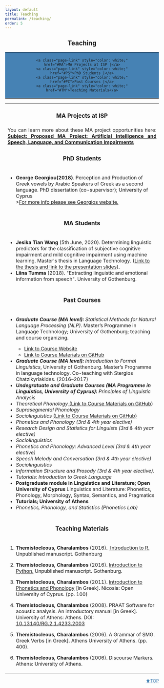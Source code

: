 ```yaml
---
layout: default
title: Teaching
permalink: /teaching/
order: 5
---
```


<a name='top'></a>

<h2 style="text-align: center;">Teaching</h2>

<div style="background-color:steelblue; padding-left: 20%; padding-right: 20%; padding-top: 1%; padding-bottom: 1%; text-align: center; border-top: 1px solid black; border-bottom: 1px solid black;">
  
    <a class="page-link" style="color: white;" href="#MA">MA Projects at ISP |</a>
    <a class="page-link" style="color: white;" href="#PS">PhD Students |</a>
    <a class="page-link" style="color: white;" href="#PC">Past Courses |</a>
    <a class="page-link" style="color: white;" href="#TM">Teaching Materials</a>
</div>

<div class="quotebox">

<table>
<tr>
<a name='MA'></a>
<td><h3 style="text-align: center;">MA Projects at ISP</h3></td></tr>
<tr>
<td style="text-align:justify;">You can learn more about these MA project opportunities here: <a href="/projectsma/"><strong>Subject: Proposed MA Project: Artificial Intelligence and Speech, Language, and Communication Impairments</strong></a></td>
</tr>
<tr>
<a name='PS'></a>
<td><h3 style="text-align: center;">PhD Students</h3></td>
</tr>
<tr>
<td><ul><li><strong>George Georgiou(2018)</strong>. Perception and Production of Greek vowels by Arabic Speakers of Greek as a second language. PhD dissertation (co-supervisor); University of Cyprus<br>><a href="https://www.georgiougeorg.com/home" class="uri">For more info please see Georgios website.</a> </li></ul></td></tr>
<tr>
<a name='MS'></a>
<td><h3 style="text-align: center;">MA Students</h3></td>
</tr><tr>
<td>
<ul><li><strong>Jesika Tian Wang</strong> (5th June, 2020). Determining linguistic predictors for the classification of subjective cognitive impairment and mild cognitive impairment using machine learning. Master's thesis in Language Technology. (<a href="http://demo.spraakdata.gu.se/svedk/pbl/Jesika_MA_revised.pdf" class="uri">Link to the thesis</a><a href="http://demo.spraakdata.gu.se/svedk/pbl/MastersRedovisningsSlides2020.pdf" class="uri"> and link to the presentation slides</a>).</li>
<li><strong>Liina Tumma</strong> (2018). "Extracting linguistic and emotional information from speech". University of Gothenburg.</li>
</ul></td></tr>
<tr>
<a name='PC'></a>
<td><h3 style="text-align: center;">Past Courses</h3></td>
</tr>
<tr>
<td>
<ul>        
<li><p><em><strong>Graduate Course (MA level):</strong> Statistical Methods for Natural Language Processing (NLP)</em>. Master’s Programme in Language Technology; University of Gothenburg; teaching and course organizing.</p></li>
<ul>
<li><a href="/assets/pages/MLT.html">Link to Course Website</a> </li>
<li><a href="https://github.com/themistocleous/StatisticalMethodsNLP">Link to Course Materials on GitHub</a></li>
</ul>
<li><em><strong>Graduate Course (MA level):</strong>  Introduction to Formal Linguistics</em>, University of Gothenburg. Master’s Programme in language technology. Co-teaching with Stergios Chatzikyriakides. (2016–2017)</li>
<li><em><strong>Undegratuate and Graduate Courses (MA Programme in Linguistics, University of Cyprus):</strong> Principles of Linguistic Analysis</em></li>
<li><em>Theoretical Phonology</em><a href="https://github.com/themistocleous/course_phonetics"> (Link to Course Materials on GitHub</a>)</li>
<li><em>Suprasegmental Phonology</em></li>
<li><em>Sociolinguistics </em><a href="https://github.com/themistocleous/course_sociolinguistics2014">(Link to Course Materials on GitHub)</a></li>
<li><em>Phonetics and Phonology (3rd &amp; 4th year elective)</em></li>
<li><em>Research Design and Statistics for Linguists (3rd &amp; 4th year elective)</em></li>
<li><em>Sociolinguistics</em></li>
<li><em>Phonetics and Phonology: Advanced Level (3rd &amp; 4th year elective)</em></li>
<li><em>Speech Melody and Conversation (3rd &amp; 4th year elective)</em></li>
<li><em>Sociolinguistics</em></li>
<li><em>Information Structure and Prosody (3rd &amp; 4th year elective).</em></li>
<li><em>Tutorials: Introduction to Greek Language</em></li>
<li><strong>Postgraduate module in Linguistics and Literature; Open University of Cyprus</strong> Linguistics and Literature: Phonetics, Phonology, Morphology, Syntax, Semantics, and Pragmatics</li>
<li><strong>Tutorials; University of Athens</strong></li>
<li><em>Phonetics, Phonology, and Statistics (Phonetics Lab)</em></li>
</ul>
</td>
</tr>

<tr><td><a name='TM'></a><h3 style="text-align: center;">Teaching Materials</h3></td></tr>
<tr>
<td>
<ol>
<li><p><strong>Themistocleous, Charalambos</strong> (2016). <a href="/assets/RIntroCover.pdf" class="uri"> Introduction to R.</a> Unpublished manuscript. Gothenburg</p></li>
<li><p><strong>Themistocleous, Charalambos</strong> (2016). <a href="/research/project/2017/05/31/python.html" class="uri">Introduction to Python.</a> Unpublished manuscript. Gothenburg.</p></li>
<li><p><strong>Themistocleous, Charalambos</strong> (2011). <a href="/assets/papers/Phonetics_IntroGR.pdf">Introduction to Phonetics and Phonology</a> <span>[</span>in Greek<span>]</span>. Nicosia: Open University of Cyprus. (pp. 100)</p></li>
<li><p><strong>Themistocleous, Charalambos</strong> (2008). PRAAT Software for acoustic analysis. An introductory manual <span>[</span>in Greek<span>]</span>. University of Athens: Athens. DOI: <a href="10.13140/RG.2.1.4233.2003" class="uri">10.13140/RG.2.1.4233.2003</a></p></li>
<li><p><strong>Themistocleous, Charalambos</strong> (2006). A Grammar of SMG. Greek Verbs <span>[</span>in Greek<span>]</span>. Athens University of Athens. (pp. 400).</p></li>
<li><p><strong>Themistocleous, Charalambos</strong> (2006). Discourse Markers. Athens: University of Athens.</p></li>
</ol>
</td></tr>
</table>
</div>
<div style="text-align:right">
  <a class="page-link" style="color: steelblue;text-transform: uppercase;" href="#top">⬆Top</a>
</div>
